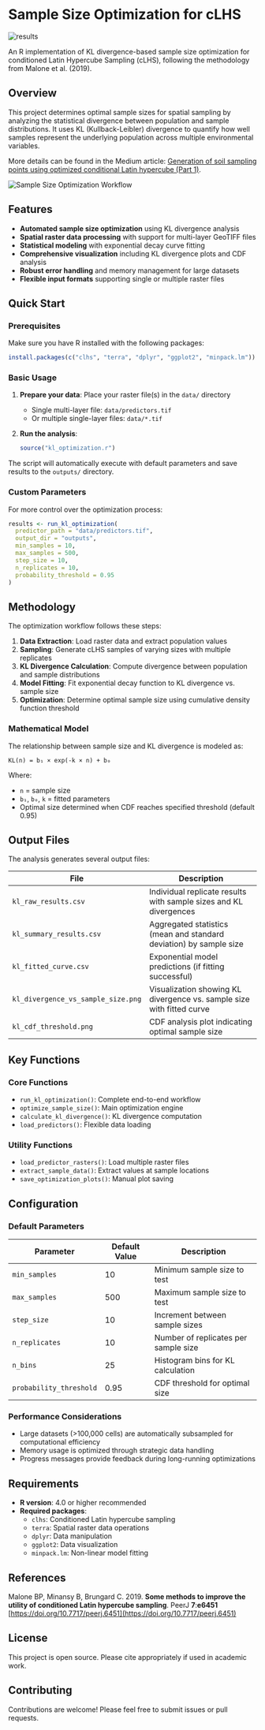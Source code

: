 # Sample Size Optimization for cLHS

![results](outputs/kl_cdf_threshold.png)

An R implementation of KL divergence-based sample size optimization for conditioned Latin Hypercube Sampling (cLHS), following the methodology from Malone et al. (2019).

## Overview

This project determines optimal sample sizes for spatial sampling by analyzing the statistical divergence between population and sample distributions. It uses KL (Kullback-Leibler) divergence to quantify how well samples represent the underlying population across multiple environmental variables.

More details can be found in the Medium article: [Generation of soil sampling points using optimized conditional Latin hypercube (Part 1)](https://medium.com/@cmcarbajal/generation-of-soil-sampling-points-using-optimized-conditional-latin-hypercube-part-1-494e644a14c4).

![Sample Size Optimization Workflow](img/workflow_main_process.png)

## Features

- **Automated sample size optimization** using KL divergence analysis
- **Spatial raster data processing** with support for multi-layer GeoTIFF files
- **Statistical modeling** with exponential decay curve fitting
- **Comprehensive visualization** including KL divergence plots and CDF analysis
- **Robust error handling** and memory management for large datasets
- **Flexible input formats** supporting single or multiple raster files

## Quick Start

### Prerequisites

Make sure you have R installed with the following packages:

```r
install.packages(c("clhs", "terra", "dplyr", "ggplot2", "minpack.lm"))
```

### Basic Usage

1. **Prepare your data**: Place your raster file(s) in the `data/` directory

   - Single multi-layer file: `data/predictors.tif`
   - Or multiple single-layer files: `data/*.tif`
2. **Run the analysis**:

   ```r
   source("kl_optimization.r")
   ```

The script will automatically execute with default parameters and save results to the `outputs/` directory.

### Custom Parameters

For more control over the optimization process:

```r
results <- run_kl_optimization(
  predictor_path = "data/predictors.tif",
  output_dir = "outputs",
  min_samples = 10,
  max_samples = 500,
  step_size = 10,
  n_replicates = 10,
  probability_threshold = 0.95
)
```

## Methodology

The optimization workflow follows these steps:

1. **Data Extraction**: Load raster data and extract population values
2. **Sampling**: Generate cLHS samples of varying sizes with multiple replicates
3. **KL Divergence Calculation**: Compute divergence between population and sample distributions
4. **Model Fitting**: Fit exponential decay function to KL divergence vs. sample size
5. **Optimization**: Determine optimal sample size using cumulative density function threshold

### Mathematical Model

The relationship between sample size and KL divergence is modeled as:

```
KL(n) = b₁ × exp(-k × n) + b₀
```

Where:

- `n` = sample size
- `b₁`, `b₀`, `k` = fitted parameters
- Optimal size determined when CDF reaches specified threshold (default 0.95)

## Output Files

The analysis generates several output files:

| File                                 | Description                                                           |
| ------------------------------------ | --------------------------------------------------------------------- |
| `kl_raw_results.csv`               | Individual replicate results with sample sizes and KL divergences     |
| `kl_summary_results.csv`           | Aggregated statistics (mean and standard deviation) by sample size    |
| `kl_fitted_curve.csv`              | Exponential model predictions (if fitting successful)                 |
| `kl_divergence_vs_sample_size.png` | Visualization showing KL divergence vs. sample size with fitted curve |
| `kl_cdf_threshold.png`             | CDF analysis plot indicating optimal sample size                      |

## Key Functions

### Core Functions

- `run_kl_optimization()`: Complete end-to-end workflow
- `optimize_sample_size()`: Main optimization engine
- `calculate_kl_divergence()`: KL divergence computation
- `load_predictors()`: Flexible data loading

### Utility Functions

- `load_predictor_rasters()`: Load multiple raster files
- `extract_sample_data()`: Extract values at sample locations
- `save_optimization_plots()`: Manual plot saving

## Configuration

### Default Parameters

| Parameter                 | Default Value | Description                          |
| ------------------------- | ------------- | ------------------------------------ |
| `min_samples`           | 10            | Minimum sample size to test          |
| `max_samples`           | 500           | Maximum sample size to test          |
| `step_size`             | 10            | Increment between sample sizes       |
| `n_replicates`          | 10            | Number of replicates per sample size |
| `n_bins`                | 25            | Histogram bins for KL calculation    |
| `probability_threshold` | 0.95          | CDF threshold for optimal size       |

### Performance Considerations

- Large datasets (>100,000 cells) are automatically subsampled for computational efficiency
- Memory usage is optimized through strategic data handling
- Progress messages provide feedback during long-running optimizations

## Requirements

- **R version**: 4.0 or higher recommended
- **Required packages**:
  - `clhs`: Conditioned Latin hypercube sampling
  - `terra`: Spatial raster data operations
  - `dplyr`: Data manipulation
  - `ggplot2`: Data visualization
  - `minpack.lm`: Non-linear model fitting

## References

Malone BP, Minansy B, Brungard C. 2019. **Some methods to improve the utility of conditioned Latin hypercube sampling**. PeerJ **7**:**e6451** [https://doi.org/10.7717/peerj.6451](https://doi.org/10.7717/peerj.6451)

## License

This project is open source. Please cite appropriately if used in academic work.

## Contributing

Contributions are welcome! Please feel free to submit issues or pull requests.
